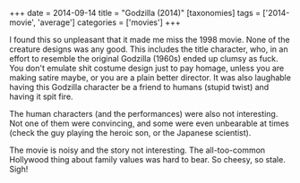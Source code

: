 +++
date = 2014-09-14
title = "Godzilla (2014)"
[taxonomies]
tags = ['2014-movie', 'average']
categories = ['movies']
+++

I found this so unpleasant that it made me miss the 1998 movie. None of
the creature designs was any good. This includes the title character,
who, in an effort to resemble the original Godzilla (1960s) ended up
clumsy as fuck. You don't emulate shit costume design just to pay
homage, unless you are making satire maybe, or you are a plain better
director. It was also laughable having this Godzilla character be a
friend to humans (stupid twist) and having it spit fire.

The human characters (and the performances) were also not interesting.
Not one of them were convincing, and some were even unbearable at times
(check the guy playing the heroic son, or the Japanese scientist).

The movie is noisy and the story not interesting. The all-too-common
Hollywood thing about family values was hard to bear. So cheesy, so
stale. Sigh!
